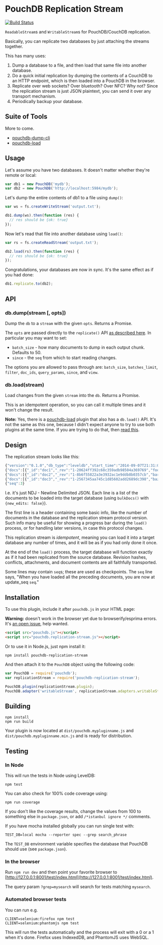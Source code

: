 PouchDB Replication Stream
=====

[![Build Status](https://travis-ci.org/nolanlawson/pouchdb-replication-stream.svg)](https://travis-ci.org/nolanlawson/pouchdb-replication-stream)

`ReadableStream`s and `WritableStream`s for PouchDB/CouchDB replication. 

Basically, you can replicate two databases by just attaching the streams together.

This has many uses:

1. Dump a database to a file, and then load that same file into another database.
2. Do a quick initial replication by dumping the contents of a CouchDB to an HTTP endpoint, which is then loaded into a PouchDB in the browser.
3. Replicate over web sockets? Over bluetooth? Over NFC? Why not? Since the replication stream is just JSON plaintext, you can send it over any transport mechanism.
4. Periodically backup your database.

Suite of Tools
---------

More to come.

* [pouchdb-dump-cli](https://github.com/nolanlawson/pouchdb-dump-cli)
* [pouchdb-load](https://github.com/nolanlawson/pouchdb-load)

Usage
-------

Let's assume you have two databases. It doesn't matter whether they're remote or local:

```js
var db1 = new PouchDB('mydb');
var db2 = new PouchDB('http://localhost:5984/mydb');
```

Let's dump the entire contents of db1 to a file using `dump()`:

```js
var ws = fs.createWriteStream('output.txt');

db1.dump(ws).then(function (res) {
  // res should be {ok: true}
});
```

Now let's read that file into another database using `load()`:

```js
var rs = fs.createReadStream('output.txt');

db2.load(rs).then(function (res) {
  // res should be {ok: true}
});
```

Congratulations, your databases are now in sync. It's the same effect as if you had done:

```js
db1.replicate.to(db2);
```

API
-----

### db.dump(stream [, opts])

Dump the `db` to a `stream` with the given `opts`. Returns a Promise.

The `opts` are passed directly to the `replicate()` API [as described here](http://pouchdb.com/api.html#replication). In particular you may want to set:

* `batch_size` - how many documents to dump in each output chunk. Defaults to 50.
* `since` - the `seq` from which to start reading changes.

The options you are allowed to pass through are: `batch_size`, `batches_limit`, `filter`, `doc_ids`, `query_params`, `since`, and `view`.

### db.load(stream)

Load changes from the given `stream` into the `db`. Returns a Promise.

This is an idempotent operation, so you can call it multiple times and it won't change the result.

**Note:** Yes, there is a [pouchdb-load](https://github.com/nolanlawson/pouchdb-load) plugin that also has a `db.load()` API. It's not the same as this one, because I didn't expect anyone to try to use both plugins at the same time. If you are trying to do that, then [read this](https://github.com/nolanlawson/pouchdb-load/pull/7#issuecomment-67713908).

Design
----

The replication stream looks like this:

```js
{"version":"0.1.0","db_type":"leveldb","start_time":"2014-09-07T21:31:01.527Z","db_info":{"doc_count":3,"update_seq":3,"db_name":"testdb"}}
{"docs":[{"_id":"doc1","_rev":"1-20624ff392c68c359adb98504a369769","foo":"bar"}]}
{"docs":[{"_id":"doc2","_rev":"1-8b6f55822a3e3932ac1e9ddb8b0357cb","bar":"baz"}]}
{"docs":[{"_id":"doc3","_rev":"1-2567345aa745c1d85602add2689dc398","baz":"quux"}]
{"seq":3}
```

I.e. it's just NDJ - Newline Delimited JSON. Each line is a list of the documents to be loaded into the target database (using `bulkDocs()` with `{new_edits: false}`).

The first line is a header containing some basic info, like the number of documents in the database and the replication stream protocol version. Such info many be useful for showing a progress bar during the `load()` process, or for handling later versions, in case this protocol changes.

This replication stream is _idempotent_, meaning you can load it into a target database any number of times, and it will be as if you had only done it once.

At the end of the `load()` process, the target database will function exactly as if it had been replicated from the source database. Revision hashes, conflicts, attachments, and document contents are all faithfully transported.

Some lines may contain `seq`s; these are used as checkpoints. The `seq` line says, "When you have loaded all the preceding documents, you are now at update_seq `seq`."

Installation
--------

To use this plugin, include it after `pouchdb.js` in your HTML page:

**Warning:** doesn't work in the browser yet due to browserify/esprima errors. It's [an open issue](https://github.com/nolanlawson/pouchdb-replication-stream/issues/8), help wanted.

```html
<script src="pouchdb.js"></script>
<script src="pouchdb.replication-stream.js"></script>
```

Or to use it in Node.js, just npm install it:

```
npm install pouchdb-replication-stream
```

And then attach it to the `PouchDB` object using the following code:

```js
var PouchDB = require('pouchdb');
var replicationStream = require('pouchdb-replication-stream');

PouchDB.plugin(replicationStream.plugin);
PouchDB.adapter('writableStream', replicationStream.adapters.writableStream);
```

Building
----
    npm install
    npm run build

Your plugin is now located at `dist/pouchdb.mypluginname.js` and `dist/pouchdb.mypluginname.min.js` and is ready for distribution.

Testing
----

### In Node

This will run the tests in Node using LevelDB:

    npm test
    
You can also check for 100% code coverage using:

    npm run coverage

If you don't like the coverage results, change the values from 100 to something else in `package.json`, or add `/*istanbul ignore */` comments.


If you have mocha installed globally you can run single test with:
```
TEST_DB=local mocha --reporter spec --grep search_phrase
```

The `TEST_DB` environment variable specifies the database that PouchDB should use (see `package.json`).

### In the browser

Run `npm run dev` and then point your favorite browser to [http://127.0.0.1:8001/test/index.html](http://127.0.0.1:8001/test/index.html).

The query param `?grep=mysearch` will search for tests matching `mysearch`.

### Automated browser tests

You can run e.g.

    CLIENT=selenium:firefox npm test
    CLIENT=selenium:phantomjs npm test

This will run the tests automatically and the process will exit with a 0 or a 1 when it's done. Firefox uses IndexedDB, and PhantomJS uses WebSQL.
